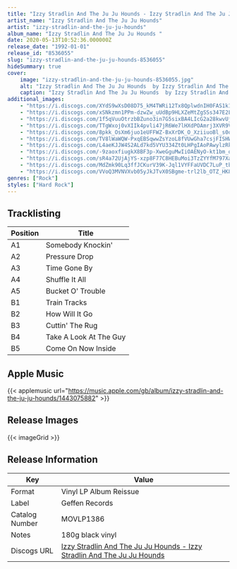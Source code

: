 ```yaml
---
title: "Izzy Stradlin And The Ju Ju Hounds - Izzy Stradlin And The Ju Ju Hounds "
artist_name: "Izzy Stradlin And The Ju Ju Hounds"
artist: "izzy-stradlin-and-the-ju-ju-hounds"
album_name: "Izzy Stradlin And The Ju Ju Hounds "
date: 2020-05-13T10:52:36.000000Z
release_date: "1992-01-01"
release_id: "8536055"
slug: "izzy-stradlin-and-the-ju-ju-hounds-8536055"
hideSummary: true
cover:
    image: "izzy-stradlin-and-the-ju-ju-hounds-8536055.jpg"
    alt: "Izzy Stradlin And The Ju Ju Hounds  by Izzy Stradlin And The Ju Ju Hounds"
    caption: "Izzy Stradlin And The Ju Ju Hounds  by Izzy Stradlin And The Ju Ju Hounds"
additional_images:
    - "https://i.discogs.com/XYdS9wXsD08D75_kM4TWRi12Tx8QplwdnIH0FAS1k1I/rs:fit/g:sm/q:90/h:589/w:600/czM6Ly9kaXNjb2dz/LWRhdGFiYXNlLWlt/YWdlcy9SLTg1MzYw/NTUtMTY2MzQ2ODM5/MC01NjY4LmpwZWc.jpeg"
    - "https://i.discogs.com/xSNkzmn1PPm-dzwZw_uUdBp9HLXZeMtZgSSs347E2Lc/rs:fit/g:sm/q:90/h:600/w:592/czM6Ly9kaXNjb2dz/LWRhdGFiYXNlLWlt/YWdlcy9SLTg1MzYw/NTUtMTY2MzQ2ODU1/OC05NjU3LmpwZWc.jpeg"
    - "https://i.discogs.com/1f5qVuuOtrzbBZuno3in7G5sixBA4LIcG2a28kwvUjU/rs:fit/g:sm/q:90/h:177/w:600/czM6Ly9kaXNjb2dz/LWRhdGFiYXNlLWlt/YWdlcy9SLTg1MzYw/NTUtMTY2MzQ2ODQy/Mi01NDY4LmpwZWc.jpeg"
    - "https://i.discogs.com/TTgWxoj0vXIIk4pvli47jR6We7lHXdPOAmrj3XVR9VU/rs:fit/g:sm/q:90/h:595/w:600/czM6Ly9kaXNjb2dz/LWRhdGFiYXNlLWlt/YWdlcy9SLTg1MzYw/NTUtMTY2MzQ2ODQw/Ni0yMjY0LmpwZWc.jpeg"
    - "https://i.discogs.com/8pkk_OsXm6juo1eUFFWZ-BxXrDK_O_XziiuoBl_s0og/rs:fit/g:sm/q:90/h:594/w:600/czM6Ly9kaXNjb2dz/LWRhdGFiYXNlLWlt/YWdlcy9SLTg1MzYw/NTUtMTY2MzQ2ODQx/Mi05MzIwLmpwZWc.jpeg"
    - "https://i.discogs.com/TV8lWaWQW-PxqEBSqwwZsYzoL8fVUwGha7csjFISHW0/rs:fit/g:sm/q:90/h:600/w:594/czM6Ly9kaXNjb2dz/LWRhdGFiYXNlLWlt/YWdlcy9SLTg1MzYw/NTUtMTY2MzQ2ODQ1/MC0zNDIzLmpwZWc.jpeg"
    - "https://i.discogs.com/L4aeKJJW4S2ALd7kd5VYU334Zt0LHPgIAoPAwylzRk8/rs:fit/g:sm/q:90/h:600/w:577/czM6Ly9kaXNjb2dz/LWRhdGFiYXNlLWlt/YWdlcy9SLTg1MzYw/NTUtMTY2MzQ2ODQ1/NC0yMzA4LmpwZWc.jpeg"
    - "https://i.discogs.com/-9zaoxfiugkX8BF3p-XweGguMwIiOAENyO-kt1bm_qQ/rs:fit/g:sm/q:90/h:600/w:592/czM6Ly9kaXNjb2dz/LWRhdGFiYXNlLWlt/YWdlcy9SLTg1MzYw/NTUtMTY2MzQ2ODQz/MS00NzAwLmpwZWc.jpeg"
    - "https://i.discogs.com/sR4a72UjAjYS-xzp8F77C8HEBuMoi3TzZYYfM797Xa4/rs:fit/g:sm/q:90/h:292/w:600/czM6Ly9kaXNjb2dz/LWRhdGFiYXNlLWlt/YWdlcy9SLTg1MzYw/NTUtMTY2MzQ2ODQz/Ny01NzIwLmpwZWc.jpeg"
    - "https://i.discogs.com/MdZmk90Lq3ffJCKurV39K-Jql1VYFFaUVDC7LuP_tbs/rs:fit/g:sm/q:90/h:473/w:473/czM6Ly9kaXNjb2dz/LWRhdGFiYXNlLWlt/YWdlcy9SLTg1MzYw/NTUtMTQ2MzU3NzQz/Mi03ODYzLmpwZWc.jpeg"
    - "https://i.discogs.com/VVoQ3MVNVXvb05yJkJTvX0SBgme-trl2lb_OTZ_HK8U/rs:fit/g:sm/q:90/h:329/w:600/czM6Ly9kaXNjb2dz/LWRhdGFiYXNlLWlt/YWdlcy9SLTg1MzYw/NTUtMTU4ODA5MDkz/Ny03NzQ5LmpwZWc.jpeg"
genres: ["Rock"]
styles: ["Hard Rock"]
---
```



    
    


## Tracklisting
| Position | Title |
|----------|--------|
| A1 | Somebody Knockin' |
| A2 | Pressure Drop |
| A3 | Time Gone By |
| A4 | Shuffle It All |
| A5 | Bucket O' Trouble |
| B1 | Train Tracks |
| B2 | How Will It Go |
| B3 | Cuttin' The Rug |
| B4 | Take A Look At The Guy |
| B5 | Come On Now Inside |



## Apple Music
{{< applemusic url="https://music.apple.com/gb/album/izzy-stradlin-and-the-ju-ju-hounds/1443075882" >}}<br>



## Release Images
{{< imageGrid >}}

## Release Information
|  Key           | Value                                                |
| ---------------| ---------------------------------------------------- |
| Format         | Vinyl LP Album Reissue |
| Label          | Geffen Records |
| Catalog Number | MOVLP1386 |
| Notes | 180g black vinyl  |
| Discogs URL    | [Izzy Stradlin And The Ju Ju Hounds - Izzy Stradlin And The Ju Ju Hounds ](https://www.discogs.com/release/8536055-Izzy-Stradlin-And-The-Ju-Ju-Hounds-Izzy-Stradlin-And-The-Ju-Ju-Hounds-) |
